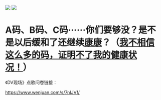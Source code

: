 [![](https://img.shields.io/badge/We_Support_Anti--996-Mega_Corps_Not_Welcome-ff6c00.svg)](https://github.com/996icu/996.ICU/blob/master/README_CN.md)
[![](https://img.shields.io/badge/Don't_forget_to_boycott_them!-ff6c00.svg)](https://github.com/996icu/996.ICU/blob/master/blacklist)

# A码、B码、C码······你们要够没？是不是以后缓和了还继续[康康](https://zh.wikipedia.org/zh/%E5%A6%82%E6%9E%9C%E6%97%A9%E7%9F%A5%E9%81%93%E7%94%B7%E7%94%9F%E4%B9%9F%E6%9C%83%E8%A2%AB%E6%80%A7%E4%BE%B5)？（[我不相信这么多的码，证明不了我的健康状况！](https://www.youtube.com/watch?v=wB9sjg1qNX0)）

《DV现场》点歌问卷链接：

https://www.wenjuan.com/s/7nIJVf/
